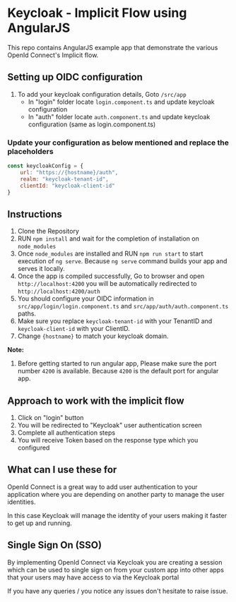 # Keycloak - Implicit Flow using AngularJS

This repo contains AngularJS example app that demonstrate the various OpenId Connect's Implicit flow.

## Setting up OIDC configuration

1. To add your keycloak configuration details, Goto `/src/app`
    * In "login" folder locate `login.component.ts` and update keycloak configuration
    * In "auth" folder locate `auth.component.ts` and update keycloak configuration (same as login.component.ts)

### Update your configuration as below mentioned and replace the placeholders

```javascript
const keycloakConfig = {
    url: "https://{hostname}/auth",
    realm: "keycloak-tenant-id",
    clientId: "keycloak-client-id"
}
```

## Instructions

1. Clone the Repository
2. RUN `npm install` and wait for the completion of installation on `node_modules`
3. Once `node_modules` are installed and RUN `npm run start` to start execution of `ng serve`. Because `ng serve` command builds your app and serves it locally.
4. Once the app is compiled successfully, Go to browser and open `http://localhost:4200` you will be automatically redirected to `http://localhost:4200/auth`
5. You should configure your OIDC information in ```src/app/login/login.component.ts``` and ```src/app/auth/auth.component.ts``` paths.
6. Make sure you replace `keycloak-tenant-id` with your TenantID and `keycloak-client-id` with your ClientID.
7. Change `{hostname}` to match your keycloak domain.

**Note:**

1. Before getting started to run angular app, Please make sure the port number `4200` is available. Because `4200` is the default port for angular app.

## Approach to work with the implicit flow

1. Click on "login" button
2. You will be redirected to "Keycloak" user authentication screen
3. Complete all authentication steps
4. You will receive Token based on the response type which you configured

## What can I use these for

OpenId Connect is a great way to add user authentication to your application where you are depending on another party to manage the user identities.

In this case Keycloak will manage the identity of your users making it faster to get up and running.

## Single Sign On (SSO)

By implementing OpenId Connect via Keycloak you are creating a session which can be used to single sign on from your custom app into other apps that your users may have access to via the Keycloak portal

If you have any queries / you notice any issues don't hesitate to raise issue.
